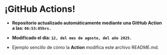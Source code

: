 # ¡GitHub Actions!
* **Repositorio actualizado automáticamente mediante una GitHub Action a las: `06:53:05hrs.`**
* **Modificado el día: `12, del mes de agosto, del año 2025.`**

* Ejemplo sencillo de cómo la **Action** modifica este archivo README.md.

